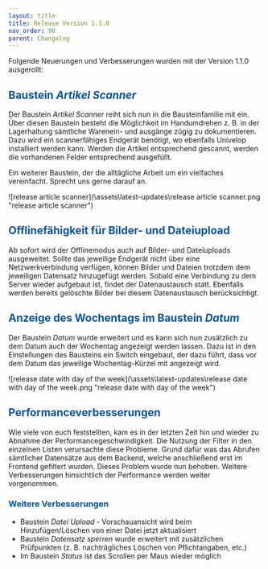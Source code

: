 ```yaml
---
layout: title
title: Release Version 1.1.0
nav_order: 98
parent: Changelog
---
```


Folgende Neuerungen und Verbesserungen wurden mit der Version 1.1.0 ausgerollt:

## <span style="color:#0b5394">**Baustein _Artikel Scanner_**</span>

Der Baustein _Artikel Scanner_ reiht sich nun in die Bausteinfamilie mit ein. Über diesen Baustein besteht die Möglichkeit im Handumdrehen z. B. in der Lagerhaltung sämtliche Warenein- und ausgänge zügig zu dokumentieren. Dazu wird ein scannerfähiges Endgerät benötigt, wo ebenfalls Univelop installiert werden kann. Werden die Artikel entsprechend gescannt, werden die vorhandenen Felder entsprechend ausgefüllt.

Ein weiterer Baustein, der die alltägliche Arbeit um ein vielfaches vereinfacht. Sprecht uns gerne darauf an.

![release article scanner](\assets\latest-updates\release article scanner.png "release article scanner")

## <span style="color:#0b5394">**Offlinefähigkeit für Bilder- und Dateiupload**</span>

Ab sofort wird der Offlinemodus auch auf Bilder- und Dateiuploads ausgeweitet. Sollte das jeweilige Endgerät nicht über eine Netzwerkverbindung verfügen, können Bilder und Dateien trotzdem dem jeweiligen Datensatz hinzugefügt werden. Sobald eine Verbindung zu dem Server wieder aufgebaut ist, findet der Datenaustausch statt. Ebenfalls werden bereits gelöschte Bilder bei diesem Datenaustausch berücksichtigt.

## <span style="color:#0b5394">**Anzeige des Wochentags im Baustein _Datum_**</span>

Der Baustein _Datum_ wurde erweitert und es kann sich nun zusätzlich zu dem Datum auch der Wochentag angezeigt werden lassen. Dazu ist in den Einstellungen des Bausteins ein Switch eingebaut, der dazu führt, dass vor dem Datum das jeweilige Wochentag-Kürzel mit angezeigt wird.

![release date with day of the week](\assets\latest-updates\release date with day of the week.png "release date with day of the week")

## <span style="color:#0b5394">**Performanceverbesserungen**</span>

Wie viele von euch feststellten, kam es in der letzten Zeit hin und wieder zu Abnahme der Performancegeschwindigkeit. Die Nutzung der Filter in den einzelnen Listen verursachte diese Probleme. Grund dafür was das Abrufen sämtlicher Datensätze aus dem Backend, welche anschließend erst im Frontend gefiltert wurden. Dieses Problem wurde nun behoben. Weitere Verbesserungen hinsichtlich der Performance werden weiter vorgenommen.

### <span style="color:#0b5394">**Weitere Verbesserungen**</span>

-   Baustein _Datei Upload_ - Vorschauansicht wird beim Hinzufügen/Löschen von einer Datei jetzt aktualisiert
-   Baustein _Datensatz sperren_ wurde erweitert mit zusätzlichen Prüfpunkten (z. B. nachträgliches Löschen von Pflichtangaben, etc.)
-   Im Baustein _Status_ ist das Scrollen per Maus wieder möglich
